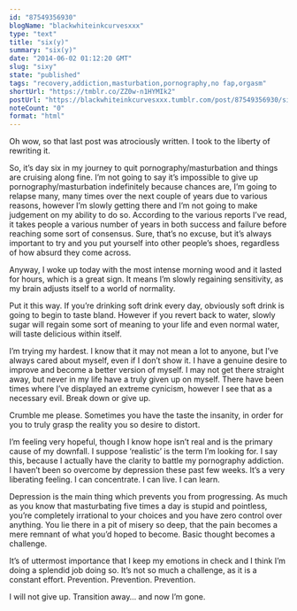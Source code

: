 ```yaml
---
id: "87549356930"
blogName: "blackwhiteinkcurvesxxx"
type: "text"
title: "six(y)"
summary: "six(y)"
date: "2014-06-02 01:12:20 GMT"
slug: "sixy"
state: "published"
tags: "recovery,addiction,masturbation,pornography,no fap,orgasm"
shortUrl: "https://tmblr.co/ZZ0w-n1HYMIk2"
postUrl: "https://blackwhiteinkcurvesxxx.tumblr.com/post/87549356930/sixy"
noteCount: "0"
format: "html"
---
```


Oh wow, so that last post was atrociously written. I took to the liberty of rewriting it. 

So, it’s day six in my journey to quit pornography/masturbation and things are cruising along fine. I’m not going to say it’s impossible to give up pornography/masturbation indefinitely because chances are, I’m going to relapse many, many times over the next couple of years due to various reasons, however I’m slowly getting there and I’m not going to make judgement on my ability to do so. According to the various reports I’ve read, it takes people a various number of years in both success and failure before reaching some sort of consensus. Sure, that’s no excuse, but it’s always important to try and you put yourself into other people’s shoes, regardless of how absurd they come across. 

Anyway, I woke up today with the most intense morning wood and it lasted for hours, which is a great sign. It means I’m slowly regaining sensitivity, as my brain adjusts itself to a world of normality.

Put it this way. If you’re drinking soft drink every day, obviously soft drink is going to begin to taste bland. However if you revert back to water, slowly sugar will regain some sort of meaning to your life and even normal water, will taste delicious within itself. 

I’m trying my hardest. I know that it may not mean a lot to anyone, but I’ve always cared about myself, even if I don’t show it. I have a genuine desire to improve and become a better version of myself. I may not get there straight away, but never in my life have a truly given up on myself. There have been times where I’ve displayed an extreme cynicism, however I see that as a necessary evil. Break down or give up.

Crumble me please. Sometimes you have the taste the insanity, in order for you to truly grasp the reality you so desire to distort.

I’m feeling very hopeful, though I know hope isn’t real and is the primary cause of my downfall. I suppose ‘realistic’ is the term I’m looking for. I say this, because I actually have the clarity to battle my pornography addiction. I haven’t been so overcome by depression these past few weeks. It’s a very liberating feeling. I can concentrate. I can live. I can learn. 

Depression is the main thing which prevents you from progressing. As much as you know that masturbating five times a day is stupid and pointless, you’re completely irrational to your choices and you have zero control over anything. You lie there in a pit of misery so deep, that the pain becomes a mere remnant of what you’d hoped to become. Basic thought becomes a challenge. 

It’s of uttermost importance that I keep my emotions in check and I think I’m doing a splendid job doing so. It’s not so much a challenge, as it is a constant effort. Prevention. Prevention. Prevention. 

I will not give up. Transition away… and now I’m gone.